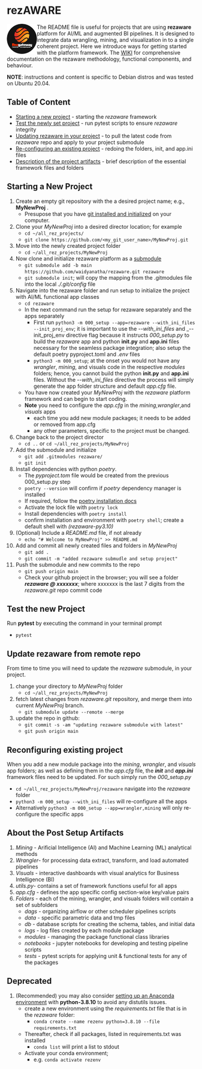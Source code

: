 # rezAWARE

<img align="left" width="80" height="80" src="./img/rezgate_logo.png">

The README file is useful for projects that are using __rezaware__ platform for AI/ML and augmented BI pipelines. It is designed to integrate data wrangling, mining, and visualization in to a single coherent project. Here we introduce ways for getting started with the platform framework. The [WIKI](/wiki) for comprehensive documentation on the rezaware methodology, functional components, and behaviour.

__NOTE__: instructions and content is specific to Debian distros and was tested on Ubuntu 20.04.

## Table of Content
* [Starting a new project](#starting-a-new-project) - starting the _rezaware_ framework 
* [Test the newly set project](#test-the-new-project) - run pytest scripts to ensure _rezaware_ integrity
* [Updating rezaware in your project](#update-rezaware-from-remote-repo) - to pull the latest code from _rezaware_ repo and apply to your project submodule
* [Re-configuring an existing project](#reconfiguring-existing-project) - redoing the folders, init, and app.ini files
* [Description of the project artifacts](#about-the-post-setup-artifacts) - brief description of the essential framework files and folders

## Starting a New Project
1. Create an empty git repository with the a desired project name; e.g., __MyNewProj__ . 
   * Presupose that you have [git installed and initialized]([https://phoenixnap.com/kb/how-to-install-git-on-ubuntu](https://git-scm.com/book/en/v2/Getting-Started-Installing-Git)) on your computer.
1. Clone your _MyNewProj_ into a desired director location; for example
   * ```cd ~/all_rez_projects/```
   * ```git clone https://github.com/<my_git_user_name>/MyNewProj.git```
1. Move into the newly created project folder
   * ```cd ~/all_rez_projects/MyNewProj```
1. Now clone and initialize rezaware platform as a [submodule](https://github.blog/2016-02-01-working-with-submodules/)
   * ```git submodule add -b main https://github.com/waidyanatha/rezaware.git rezaware```
   * ```git submodule init```; will copy the mapping from the .gitmodules file into the local _./.git/config_ file
1. Navigate into the rezaware folder and run setup to initialize the project with AI/ML functional app classes
   * ```cd rezaware```
   * In the next command run the setup for rezaware separately and the apps separately
      - First run ```python3 -m 000_setup --app=rezaware --with_ini_files --init_proj_env```; it is important to use the _--with_ini_files_ and _--init_proj_env directive flag because it instructs _000_setup.py_ to build the _rezaware_ app and python __init.py__ and __app.ini__ files necessary for the seamless package integration; also setup the default poetry pyproject.toml and _.env_ files 
      - ```python3 -m 000_setup```; at the onset you would not have any _wrangler_, _mining_, and visuals code in the respective _modules_ folders; hence, you cannot build the python __init.py__ and __app.ini__ files. Without  the _--with_ini_files_ directive the process will simply generate the app folder structure and default _app.cfg_ file. 
   * You have now created your _MyNewProj_ with the _rezaware_ platform framework and can begin to start coding.
   * __Note__ you need to configure the _app.cfg_ in the _mining_,_wrangler_,and _visuals_ apps
      - each time you add new module packages; it needs to be added or removed from app.cfg
      - any other parameters, specific to the project must be changed.
1. Change back to the project director
   * ```cd ..``` or ```cd ~/all_rez_projects/MyNewProj```
1. Add the submodule and initialize
   * ```git add .gitmodules rezaware/```
   * ```git init```
1. Install dependencies with python _poetry_. 
   * The _pyproject.tom_ file would be created from the previous 000_setup.py step
   * ```poetry --version``` will confirm if _poetry_ dependency manager is installed
   * If required, follow the [poetry installation docs](https://python-poetry.org/docs/)
   * Activate the lock file with ```poetry lock```
   * Install dependencies with ```poetry install```
   * confirm installation and environment with ```poetry shell```; create a default shell with _(rezaware-py3.10)_
1. (Optional) Include a _README.md_ file, if not already
   * ```echo "# Welcome to MyNewProj" >> README.md```
1. Add and commit all newly created files and folders in _MyNewProj_
   * ```git add .```
   * ```git commit -m "added rezaware submudle and setup project"```
1. Push the submodule and new commits to the repo
   * ```git push origin main```
   * Check your github project in the browser; you will see a folder ___rezaware @ xxxxxxx___; where xxxxxxx is the last 7 digits from the _rezaware.git_ repo commit code 

## Test the new Project
Run __pytest__ by executing the command in your terminal prompt
* ```pytest```

## Update rezaware from remote repo
From time to time you will need to update the _rezaware_ submodule, in your project. 
1. change your directory to _MyNewProj_ folder
   * ```cd ~/all_rez_projects/MyNewProj```
1. fetch latest changes from _rezaware.git_ repository, and merge them into current _MyNewProj_ branch.
   * ```git submodule update --remote --merge```
1. update the repo in github:
   * ```git commit -s -am "updating rezaware submodule with latest"```
   * ```git push origin main```

## Reconfiguring existing project

When you add a new module package into the _mining_, _wrangler_, and _visuals_ app folders; as well as defining them in the _app.cfg_ file, the ___init___ and ___app.ini___ framework files need to be updated. For such simply run the _000_setup.py_
* ```cd ~/all_rez_projects/MyNewProj/rezaware``` navigate into the _rezaware_ folder
* ```python3 -m 000_setup --with_ini_files``` will re-configure all the apps
* Alternatively ```python3 -m 000_setup --app=wrangler,mining``` will only re-configure the specific apps


## About the Post Setup Artifacts

1. _Mining_ - Arificial Intelligence (AI) and Machine Learning (ML) analytical methods
1. _Wrangler_- for processing data extract, transform, and load automated pipelines
1. _Visuals_ - interactive dashboards with visual analytics for Business Intelligence (BI)
1. _utils.py_- contains a set of framework functions useful for all apps
1. _app.cfg_ - defines the app specific config section-wise key/value pairs
1. _Folders_ - each of the mining, wrangler, and visuals folders will contain a set of subfolders 
   * _dags_ - organizing airflow or other scheduler pipelines scripts
   * _data_ - specific parametric data and tmp files
   * _db_ - database scripts for creating the schema, tables, and initial data
   * _logs_ - log files created by each module package
   * _modules_ - managing the package functional class libraries
   * _notebooks_ - jupyter notebooks for developing and testing pipeline scripts
   * _tests_ - pytest scripts for applying unit & functional tests for any of the packages


## Deprecated
1. (Recommended) you may also consider [setting up an Anaconda environment](https://salishsea-meopar-docs.readthedocs.io/en/latest/work_env/python3_conda_environment.html) with __python-3.8.10__ to avoid any distutils issues.
   * create a new environment using the _requirements.txt_ file that is in the _rezaware_ folder:
      - ```conda create --name rezenv python=3.8.10 --file requirements.txt```
   * Thereafter, check if all packages, listed in requirements.txt was installed
      - ```conda list``` will print a list to stdout
   * Activate your conda environment;
      - e.g. ```conda activate rezenv```
